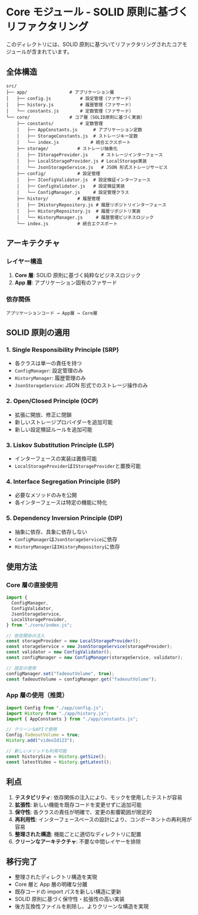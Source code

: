 # Core モジュール - SOLID 原則に基づくリファクタリング

このディレクトリには、SOLID 原則に基づいてリファクタリングされたコアモジュールが含まれています。

## 全体構造

```
src/
├── app/                # アプリケーション層
│   ├── config.js           # 設定管理（ファサード）
│   ├── history.js          # 履歴管理（ファサード）
│   └── constants.js        # 定数管理（ファサード）
└── core/               # コア層（SOLID原則に基づく実装）
    ├── constants/          # 定数管理
    │   ├── AppConstants.js      # アプリケーション定数
    │   ├── StorageConstants.js  # ストレージキー定数
    │   └── index.js            # 統合エクスポート
    ├── storage/           # ストレージ抽象化
    │   ├── IStorageProvider.js     # ストレージインターフェース
    │   ├── LocalStorageProvider.js # LocalStorage実装
    │   └── JsonStorageService.js   # JSON 形式ストレージサービス
    ├── config/            # 設定管理
    │   ├── IConfigValidator.js  # 設定検証インターフェース
    │   ├── ConfigValidator.js   # 設定検証実装
    │   └── ConfigManager.js     # 設定管理クラス
    ├── history/           # 履歴管理
    │   ├── IHistoryRepository.js # 履歴リポジトリインターフェース
    │   ├── HistoryRepository.js  # 履歴リポジトリ実装
    │   └── HistoryManager.js     # 履歴管理ビジネスロジック
    └── index.js           # 統合エクスポート
```

## アーキテクチャ

### レイヤー構造

1. **Core 層**: SOLID 原則に基づく純粋なビジネスロジック
2. **App 層**: アプリケーション固有のファサード

### 依存関係

```
アプリケーションコード → App層 → Core層
```

## SOLID 原則の適用

### 1. Single Responsibility Principle (SRP)

- 各クラスは単一の責任を持つ
- `ConfigManager`: 設定管理のみ
- `HistoryManager`: 履歴管理のみ
- `JsonStorageService`: JSON 形式でのストレージ操作のみ

### 2. Open/Closed Principle (OCP)

- 拡張に開放、修正に閉鎖
- 新しいストレージプロバイダーを追加可能
- 新しい設定検証ルールを追加可能

### 3. Liskov Substitution Principle (LSP)

- インターフェースの実装は置換可能
- `LocalStorageProvider`は`IStorageProvider`と置換可能

### 4. Interface Segregation Principle (ISP)

- 必要なメソッドのみを公開
- 各インターフェースは特定の機能に特化

### 5. Dependency Inversion Principle (DIP)

- 抽象に依存、具象に依存しない
- `ConfigManager`は`JsonStorageService`に依存
- `HistoryManager`は`IHistoryRepository`に依存

## 使用方法

### Core 層の直接使用

```javascript
import {
  ConfigManager,
  ConfigValidator,
  JsonStorageService,
  LocalStorageProvider,
} from "./core/index.js";

// 依存関係の注入
const storageProvider = new LocalStorageProvider();
const storageService = new JsonStorageService(storageProvider);
const validator = new ConfigValidator();
const configManager = new ConfigManager(storageService, validator);

// 設定の使用
configManager.set("fadeoutVolume", true);
const fadeoutVolume = configManager.get("fadeoutVolume");
```

### App 層の使用（推奨）

```javascript
import Config from "./app/config.js";
import History from "./app/history.js";
import { AppConstants } from "./app/constants.js";

// クリーンなAPIで使用
Config.fadeoutVolume = true;
History.add("videoId123");

// 新しいメソッドも利用可能
const historySize = History.getSize();
const latestVideo = History.getLatest();
```

## 利点

1. **テスタビリティ**: 依存関係の注入により、モックを使用したテストが容易
2. **拡張性**: 新しい機能を既存コードを変更せずに追加可能
3. **保守性**: 各クラスの責任が明確で、変更の影響範囲が限定的
4. **再利用性**: インターフェースベースの設計により、コンポーネントの再利用が容易
5. **整理された構造**: 機能ごとに適切なディレクトリに配置
6. **クリーンなアーキテクチャ**: 不要な中間レイヤーを排除

## 移行完了

- 整理されたディレクトリ構造を実現
- Core 層と App 層の明確な分離
- 既存コードの import パスを新しい構造に更新
- SOLID 原則に基づく保守性・拡張性の高い実装
- 後方互換性ファイルを削除し、よりクリーンな構造を実現
